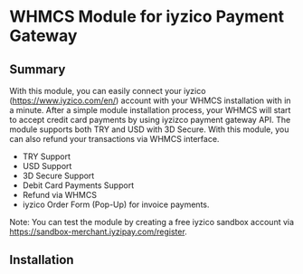 # WHMCS Module for iyzico Payment Gateway
## Summary ##

With this module, you can easily connect your iyzico (https://www.iyzico.com/en/) account with your WHMCS installation with in a minute. After a simple module installation process, your WHMCS will start to accept credit card payments by using iyzizco payment gateway API. The module supports both TRY and USD with 3D Secure. With this module, you can also refund your transactions via WHMCS interface.

- TRY Support
- USD Support
- 3D Secure Support
- Debit Card Payments Support
- Refund via WHMCS
- iyzico Order Form (Pop-Up) for invoice payments.

Note: You can test the module by creating a free iyzico sandbox account via https://sandbox-merchant.iyzipay.com/register.

## Installation ##

